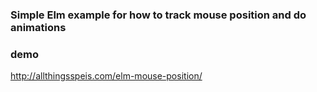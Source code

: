 ### Simple Elm example for how to track mouse position and do animations


### demo
http://allthingsspeis.com/elm-mouse-position/
